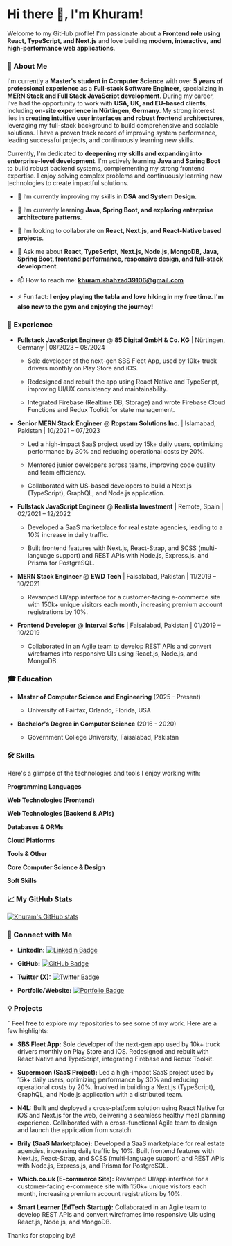 # Hi there 👋, I'm Khuram!

Welcome to my GitHub profile! I'm passionate about a **Frontend role using React, TypeScript, and Next.js** and love building **modern, interactive, and high-performance web applications**.

### 🚀 About Me

I'm currently a **Master's student in Computer Science** with over **5 years of professional experience** as a **Full-stack Software Engineer**, specializing in **MERN Stack and Full Stack JavaScript development**. During my career, I've had the opportunity to work with **USA, UK, and EU-based clients**, including **on-site experience in Nürtingen, Germany**. My strong interest lies in **creating intuitive user interfaces and robust frontend architectures**, leveraging my full-stack background to build comprehensive and scalable solutions. I have a proven track record of improving system performance, leading successful projects, and continuously learning new skills.

Currently, I'm dedicated to **deepening my skills and expanding into enterprise-level development**. I'm actively learning **Java and Spring Boot** to build robust backend systems, complementing my strong frontend expertise. I enjoy solving complex problems and continuously learning new technologies to create impactful solutions.

- 🔭 I’m currently improving my skills in **DSA and System Design**.

- 🌱 I’m currently learning **Java, Spring Boot, and exploring enterprise architecture patterns**.

- 👯 I’m looking to collaborate on **React, Next.js, and React-Native based projects**.

- 💬 Ask me about **React, TypeScript, Next.js, Node.js, MongoDB, Java, Spring Boot, frontend performance, responsive design, and full-stack development**.

- 📫 How to reach me: **khuram.shahzad39106@gmail.com**

- ⚡ Fun fact: **I enjoy playing the tabla and love hiking in my free time. I'm also new to the gym and enjoying the journey!**

### 💼 Experience

- **Fullstack JavaScript Engineer** @ **85 Digital GmbH & Co. KG** | Nürtingen, Germany | 08/2023 – 08/2024

  - Sole developer of the next-gen SBS Fleet App, used by 10k+ truck drivers monthly on Play Store and iOS.

  - Redesigned and rebuilt the app using React Native and TypeScript, improving UI/UX consistency and maintainability.

  - Integrated Firebase (Realtime DB, Storage) and wrote Firebase Cloud Functions and Redux Toolkit for state management.

- **Senior MERN Stack Engineer** @ **Ropstam Solutions Inc.** | Islamabad, Pakistan | 10/2021 – 07/2023

  - Led a high-impact SaaS project used by 15k+ daily users, optimizing performance by 30% and reducing operational costs by 20%.

  - Mentored junior developers across teams, improving code quality and team efficiency.

  - Collaborated with US-based developers to build a Next.js (TypeScript), GraphQL, and Node.js application.

- **Fullstack JavaScript Engineer** @ **Realista Investment** | Remote, Spain | 02/2021 – 12/2022

  - Developed a SaaS marketplace for real estate agencies, leading to a 10% increase in daily traffic.

  - Built frontend features with Next.js, React-Strap, and SCSS (multi-language support) and REST APIs with Node.js, Express.js, and Prisma for PostgreSQL.

- **MERN Stack Engineer** @ **EWD Tech** | Faisalabad, Pakistan | 11/2019 – 10/2021

  - Revamped UI/app interface for a customer-facing e-commerce site with 150k+ unique visitors each month, increasing premium account registrations by 10%.

- **Frontend Developer** @ **Interval Softs** | Faisalabad, Pakistan | 01/2019 – 10/2019

  - Collaborated in an Agile team to develop REST APIs and convert wireframes into responsive UIs using React.js, Node.js, and MongoDB.

### 🎓 Education

- **Master of Computer Science and Engineering** (2025 - Present)

  - University of Fairfax, Orlando, Florida, USA

- **Bachelor's Degree in Computer Science** (2016 - 2020)

  - Government College University, Faisalabad, Pakistan

### 🛠️ Skills

Here's a glimpse of the technologies and tools I enjoy working with:

**Programming Languages**<br>

**Web Technologies (Frontend)**<br>

**Web Technologies (Backend & APIs)**<br>

**Databases & ORMs**<br>

**Cloud Platforms**<br>

**Tools & Other**<br>

**Core Computer Science & Design**<br>

**Soft Skills**<br>

### 📈 My GitHub Stats

[![Khuram's GitHub stats](https://github-readme-stats.vercel.app/api?username=mrkhuram)](https://github.com/mrkhuram/github-readme-stats)

### 🔗 Connect with Me

- **LinkedIn:** <a href="https://www.linkedin.com/in/mrkhuram00/" target="_blank">
  <img src="https://img.shields.io/badge/LinkedIn-0077B5?style=for-the-badge&logo=linkedin&logoColor=white" alt="LinkedIn Badge"/>
  </a>

- **GitHub:** <a href="https://github.com/mrkhuram" target="_blank">
  <img src="https://img.shields.io/badge/GitHub-181717?style=for-the-badge&logo=github&logoColor=white" alt="GitHub Badge"/>
  </a>

* **Twitter (X):** <a href="https://twitter.com/your-twitter-handle" target="_blank">
  <img src="https://img.shields.io/badge/Twitter-%231DA1F2.svg?style=for-the-badge&logo=twitter&logoColor=white" alt="Twitter Badge"/>
  </a>

* **Portfolio/Website:** <a href="https://www.your-portfolio-website.com" target="_blank">
  <img src="https://img.shields.io/badge/Portfolio-blueviolet?style=for-the-badge&logo=google-chrome&logoColor=white" alt="Portfolio Badge"/>
  </a>

### 💡 Projects

˜
Feel free to explore my repositories to see some of my work. Here are a few highlights:

- **SBS Fleet App:** Sole developer of the next-gen app used by 10k+ truck drivers monthly on Play Store and iOS. Redesigned and rebuilt with React Native and TypeScript, integrating Firebase and Redux Toolkit.

- **Supermoon (SaaS Project):** Led a high-impact SaaS project used by 15k+ daily users, optimizing performance by 30% and reducing operational costs by 20%. Involved in building a Next.js (TypeScript), GraphQL, and Node.js application with a distributed team.

- **N4L:** Built and deployed a cross-platform solution using React Native for iOS and Next.js for the web, delivering a seamless healthy meal planning experience. Collaborated with a cross-functional Agile team to design and launch the application from scratch.

- **Brily (SaaS Marketplace):** Developed a SaaS marketplace for real estate agencies, increasing daily traffic by 10%. Built frontend features with Next.js, React-Strap, and SCSS (multi-language support) and REST APIs with Node.js, Express.js, and Prisma for PostgreSQL.

- **Which.co.uk (E-commerce Site):** Revamped UI/app interface for a customer-facing e-commerce site with 150k+ unique visitors each month, increasing premium account registrations by 10%.

- **Smart Learner (EdTech Startup):** Collaborated in an Agile team to develop REST APIs and convert wireframes into responsive UIs using React.js, Node.js, and MongoDB.

Thanks for stopping by!
